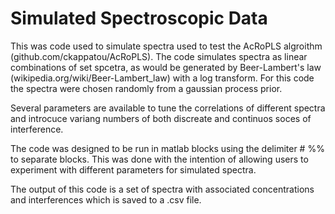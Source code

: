 <h1> Simulated Spectroscopic Data </h1>

This was code used to simulate spectra used to test the AcRoPLS algroithm (github.com/ckappatou/AcRoPLS). 
The code simulates spectra as linear combinations of set spcetra, as would be generated by Beer-Lambert's law (wikipedia.org/wiki/Beer-Lambert_law) with a log transform.
For this code the spectra were chosen randomly from a gaussian process prior. 

Several parameters are available to tune the correlations of different spectra and introcuce variang numbers of both discreate and continuos soces of interference. 

The code was designed to be run in matlab blocks using the delimiter # %%
to separate blocks. This was done with the intention of allowing users to experiment with different parameters for simulated spectra. 

The output of this code is a set of spectra with associated concentrations and interferences  which is saved to a .csv file. 
